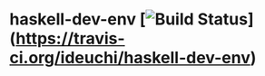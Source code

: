 haskell-dev-env [![Build Status](https://api.travis-ci.org/exKAZUu/haskell-dev-env.png?branch=master)]
(https://travis-ci.org/ideuchi/haskell-dev-env)
===============
